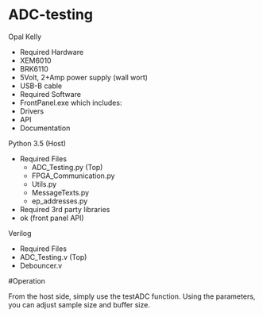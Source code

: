 # ADC-testing

Opal Kelly
* Required Hardware
 * XEM6010
 * BRK6110
 * 5Volt, 2+Amp power supply (wall wort)
 * USB-B cable
* Required Software
 * FrontPanel.exe which includes:
  * Drivers
  * API
  * Documentation

Python 3.5 (Host)
* Required Files
  * ADC_Testing.py (Top)
  * FPGA_Communication.py
  * Utils.py
  * MessageTexts.py
  * ep_addresses.py
* Required 3rd party libraries
 * ok (front panel API)


Verilog 
* Required Files
 * ADC_Testing.v (Top)
 * Debouncer.v

#Operation

From the host side, simply use the testADC function. Using the parameters, you can adjust sample size and buffer size.



